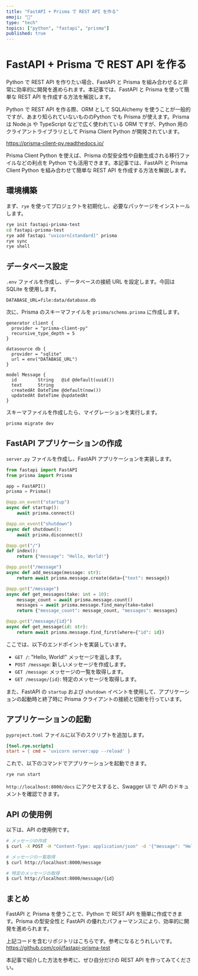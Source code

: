 ```yaml
---
title: "FastAPI + Prisma で REST API を作る"
emoji: "🐍"
type: "tech"
topics: ["python", "fastapi", "prisma"]
published: true
---
```


# FastAPI + Prisma で REST API を作る

Python で REST API を作りたい場合、FastAPI と Prisma を組み合わせると非常に効率的に開発を進められます。本記事では、FastAPI と Prisma を使って簡単な REST API を作成する方法を解説します。

Python で REST API を作る際、ORM として SQLAlchemy を使うことが一般的ですが、あまり知られていないもののPython でも Prisma が使えます。Prisma は Node.js や TypeScript などで広く使われている ORM ですが、Python 用のクライアントライブラリとして Prisma Client Python が開発されています。

https://prisma-client-py.readthedocs.io/

Prisma Client Python を使えば、Prisma の型安全性や自動生成される移行ファイルなどの利点を Python でも活用できます。本記事では、FastAPI と Prisma Client Python を組み合わせて簡単な REST API を作成する方法を解説します。

## 環境構築

まず、`rye` を使ってプロジェクトを初期化し、必要なパッケージをインストールします。

```bash
rye init fastapi-prisma-test
cd fastapi-prisma-test
rye add fastapi "uvicorn[standard]" prisma
rye sync
rye shell
```

## データベース設定

`.env` ファイルを作成し、データベースの接続 URL を設定します。今回は SQLite を使用します。

```sh:.env
DATABASE_URL=file:data/database.db
```

次に、Prisma のスキーマファイルを `prisma/schema.prisma` に作成します。

```prisma:prisma/schema.prisma
generator client {
  provider = "prisma-client-py"
  recursive_type_depth = 5
}

datasource db {
  provider = "sqlite"
  url = env("DATABASE_URL")
}

model Message {
  id        String   @id @default(uuid())
  text      String
  createdAt DateTime @default(now())
  updatedAt DateTime @updatedAt
}
```

スキーマファイルを作成したら、マイグレーションを実行します。

```bash
prisma migrate dev
```

## FastAPI アプリケーションの作成

`server.py` ファイルを作成し、FastAPI アプリケーションを実装します。

```python:server.py
from fastapi import FastAPI
from prisma import Prisma

app = FastAPI()
prisma = Prisma()

@app.on_event("startup")
async def startup():
    await prisma.connect()

@app.on_event("shutdown")
async def shutdown():
    await prisma.disconnect()

@app.get("/")
def index():
    return {"message": "Hello, World!"}

@app.post("/message")
async def add_message(message: str):
    return await prisma.message.create(data={"text": message})

@app.get("/message")
async def get_messages(take: int = 10):
    message_count = await prisma.message.count()
    messages = await prisma.message.find_many(take=take)
    return {"message_count": message_count, "messages": messages}

@app.get("/message/{id}")
async def get_message(id: str):
    return await prisma.message.find_first(where={"id": id})
```

ここでは、以下のエンドポイントを実装しています。

- `GET /`: "Hello, World!" メッセージを返します。
- `POST /message`: 新しいメッセージを作成します。
- `GET /message`: メッセージの一覧を取得します。
- `GET /message/{id}`: 特定のメッセージを取得します。

また、FastAPI の `startup` および `shutdown` イベントを使用して、アプリケーションの起動時と終了時に Prisma クライアントの接続と切断を行っています。

## アプリケーションの起動

`pyproject.toml` ファイルに以下のスクリプトを追加します。

```toml:pyproject.toml
[tool.rye.scripts]
start = { cmd = 'uvicorn server:app --reload' }
```

これで、以下のコマンドでアプリケーションを起動できます。

```bash
rye run start
```

`http://localhost:8000/docs` にアクセスすると、Swagger UI で API のドキュメントを確認できます。

## API の使用例

以下は、API の使用例です。

```bash
# メッセージの作成
$ curl -X POST -H "Content-Type: application/json" -d '{"message": "Hello, World!"}' http://localhost:8000/message

# メッセージの一覧取得
$ curl http://localhost:8000/message

# 特定のメッセージの取得
$ curl http://localhost:8000/message/{id}
```

## まとめ

FastAPI と Prisma を使うことで、Python で REST API を簡単に作成できます。Prisma の型安全性と FastAPI の優れたパフォーマンスにより、効率的に開発を進められます。

上記コードを含むリポジトリはこちらです。参考になるとうれしいです。
https://github.com/coji/fastapi-prisma-test

本記事で紹介した方法を参考に、ぜひ自分だけの REST API を作ってみてください。
